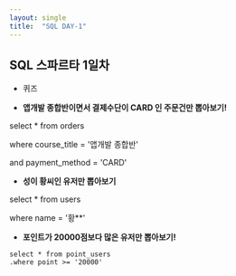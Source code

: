 ```yaml
---
layout: single
title:  "SQL DAY-1"
---
```



## SQL 스파르타 1일차

- 퀴즈

- **앱개발 종합반이면서 결제수단이 CARD 인 주문건만 뽑아보기!** 

select * from orders

where course_title = '앱개발 종합반' 

and payment_method = 'CARD'




- **성이 황씨인 유저만 뽑아보기** 

select * from users

where name = '황**'






- **포인트가 20000점보다 많은 유저만 뽑아보기!** 


```pythdsadon
select * from point_users 
.where point >= '20000'
```

